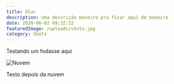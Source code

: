 ```yaml
---
title: Olar
description: Uma descrição maneira pra ficar aqui de bobeira
date: 2020-06-02 09:32:22
featuredImage: /uploads/shots.jpg
category: Shots
---
```

Testando um fodasse aqui

![Nuvem](/uploads/cloud.png)

Texto depois da nuvem